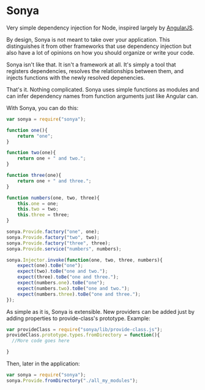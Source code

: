 Sonya
=======================

Very simple dependency injection for Node, inspired largely by [AngularJS](https://angularjs.org/).

By design, Sonya is not meant to take over your application. This distinguishes it from other frameworks that use dependency injection but also have a lot of opinions on how you should organize or write your code.

Sonya isn't like that. It isn't a framework at all. It's simply a tool that registers dependencies, resolves the relationships between them, and injects functions with the newly resolved depenencies.

That's it. Nothing complicated. Sonya uses simple functions as modules and can infer dependency names from function arguments just like Angular can.

With Sonya, you can do this:

```javascript
var sonya = require("sonya");

function one(){
    return "one";
}

function two(one){
    return one + " and two.";
}

function three(one){
    return one + " and three.";
}

function numbers(one, two, three){
    this.one = one;
    this.two = two;
    this.three = three;
}

sonya.Provide.factory("one", one);
sonya.Provide.factory("two", two);
sonya.Provide.factory("three", three);
sonya.Provide.service("numbers", numbers);

sonya.Injector.invoke(function(one, two, three, numbers){
    expect(one).toBe("one");
    expect(two).toBe("one and two.");
    expect(three).toBe("one and three.");
    expect(numbers.one).toBe("one");
    expect(numbers.two).toBe("one and two.");
    expect(numbers.three).toBe("one and three.");
});
```
As simple as it is, Sonya is extensible. New providers can be added just by adding properties to provide-class's prototype. Example:

```javascript
var provideClass = require("sonya/lib/provide-class.js");
provideClass.prototype.types.fromDirectory = function(){
  //More code goes here

}
```

Then, later in the application:

```javascript
var sonya = require("sonya");
sonya.Provide.fromDirectory("./all_my_modules");
```

